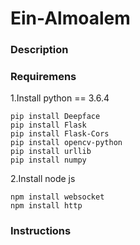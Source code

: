 # Ein-Almoalem

### Description 
 
### Requiremens
  
 1.Install python == 3.6.4
 ```
 pip install Deepface
 pip install Flask
 pip install Flask-Cors
 pip install opencv-python
 pip install urllib
 pip install numpy
 ```
 
 2.Install node js
 ```
 npm install websocket 
 npm install http
 ```
 
 ### Instructions 
 
